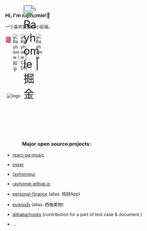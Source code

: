 ### Hi, I'm rayhomie!👋

一个喜欢折腾的小前端。

<div> 
  <a target="_blank" href="https://rayhomie.gitee.io/rayhomieblog/" style="display: inline-flex;">
    <img align="left" alt="Rayhomie | 笔记 " width="21px" src="https://raw.githubusercontent.com/Rain120/rain120/master/assets/note.svg" />
  </a>
  <a target="_blank" href="https://www.zhihu.com/people/rayhomie" style="display: inline-flex;">
    <img align="left" alt="Rayhomie | 知乎 " width="21px" src="https://static.zhihu.com/heifetz/favicon.ico" />
  </a>
  <a target="_blank" href="https://blog.csdn.net/weixin_45221036" style="display: inline-flex;">
    <img align="left" alt="Rayhomie | CSDN " width="21px" src="https://g.csdnimg.cn/static/logo/favicon32.ico" />
  </a>
  <a target="_blank" href="https://juejin.cn/user/4195392104432984" style="display: inline-flex;">
    <img align="left" alt="Rayhomie | 掘金 " width="21px" style="transform: scale(2.5);" src="https://lf3-cdn-tos.bytescm.com/obj/static/xitu_juejin_web//static/favicons/favicon-32x32.png" />
  </a>
  <a target="_blank" href="https://codesandbox.io/u/rayhomie" style="display: inline-flex;">
    <img align="left" alt="Rayhomie" | CodeSandbox" width="24px" src="https://codesandbox.io/favicon.ico" />
  </a>
</div>

<br /><br />
                                                                                                         
<img src="https://github-readme-stats.vercel.app/api?username=rayhomie&show_icons=true" alt="logo" height="160" align="left" style="display:block; margin: 5px; margin-bottom: 20px;" /> 

<br /><br /><br /><br /><br /><br /><br /><br />

### Major open source projects:

- [react-qq-music](https://github.com/rayhomie/react-qq-music)

- [osser](https://github.com/rayhomie/osser)

- [rayhomieui](https://github.com/rayhomie/rayhomieui)

- [rayhomie.github.io](https://rayhomie.gitee.io/rayhomieblog/)

- [personal-finance](https://github.com/rayhomie/personal-finance) (alias: 晓财App)

- [eugoods](https://github.com/rayhomie/Eugoods) (alias: 西柚美物)

- [alibaba/hooks](alibaba/hooks ) (contribution for a part of test case & document )

- ...

